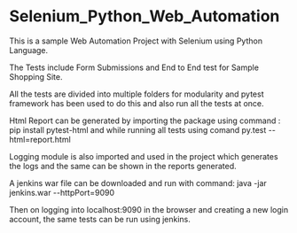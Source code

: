 # Selenium_Python_Web_Automation


This is a sample Web Automation Project with Selenium using Python Language.

The Tests include Form Submissions and End to End test for Sample Shopping Site.

All the tests are divided into multiple folders for modularity and pytest framework has been used to do this and also run all the tests at once.

Html Report can be generated by importing the package using command :  pip install pytest-html and while running all tests using comand py.test --html=report.html

Logging module is also imported and used in the project which generates the logs and the same can be shown in the reports generated.

A jenkins war file can be downloaded and run with command: java -jar jenkins.war --httpPort=9090

Then on logging into localhost:9090 in the browser and creating a new login account, the same tests can be run using jenkins.
